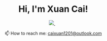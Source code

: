

<h1 align='center'>
  Hi, I'm Xuan Cai!
</h1>

<p align='center'>
  
</p>



<p align='center'>
  
  <a href="https://www.linkedin.com/in/tommy-cai-766069224/">
    <img src="https://img.shields.io/badge/linkedin-%230077B5.svg?&style=for-the-badge&logo=linkedin&logoColor=white" />
  </a>&nbsp;&nbsp;
  


<p align='center'>
  📫 How to reach me: <a href='mailto:caixuan1201@outlook.com'>caixuan1201@outlook.com</a>
</p>

